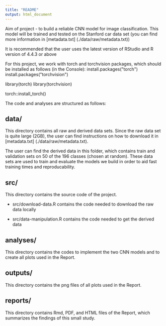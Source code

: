 ```yaml
---
title: "README"
output: html_document
---
```


Aim of project - to build a reliable CNN model for image classification.
This model will be trained and tested on the Stanford car data set 
(you can find more information in [metadata.txt] (./data/raw/metadata.txt))

It is recommended that the user uses the latest version of RStudio and R version
of 4.4.3 or above

For this project, we work with torch and torchvision packages,
which should be installed as follows (in the Console):
install.packages("torch")
install.packages("torchvision")

library(torch)
library(torchvision)

torch::install_torch()

The code and analyses are structured as follows:

## data/

This directory contains all raw and derived data sets.
Since the raw data set is quite large (2GB), the user can find instructions 
on how to download it in [metadata.txt] (./data/raw/metadata.txt).

The user can find the derived data in this folder, which contains train and validation sets
on 50 of the 196 classes (chosen at random). These data sets are used to train and evaluate
the models we build in order to aid fast training times and reproducability.

## src/

This directory contains the source code of the project.

 - src/download-data.R contains the code needed to download the raw data locally
 
 - src/data-manipulation.R contains the code needed to get the derived data
 
## analyses/

This directory contains the codes to implement the two CNN models and to create all plots 
used in the Report.

## outputs/

This directory contains the png files of all plots used in the Report.

## reports/

This directory contains Rmd, PDF, and HTML files of the Report, which summarizes the
findings of this small study.

 
 
 
 
 
 
 
 